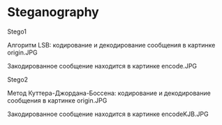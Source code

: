 # Steganography

Stego1

Алгоритм LSB: кодирование и декодирование сообщения в картинке origin.JPG

Закодированное сообщение находится в картинке encode.JPG

Stego2

Метод Куттера-Джордана-Боссена: кодирование и декодирование сообщения в картинке origin.JPG

Закодированное сообщение находится в картинке encodeKJB.JPG
